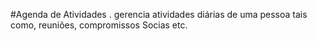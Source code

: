 #Agenda de Atividades .
gerencia atividades diárias de uma pessoa tais como, reuniões, compromissos Socias etc.
